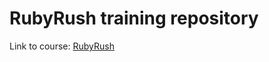 # RubyRush training repository

Link to course: [RubyRush](https://rubyrush.ru/steps/about-course.html)
